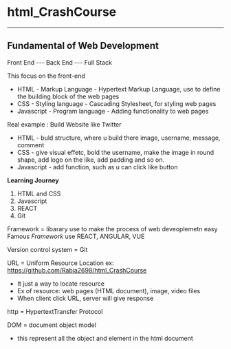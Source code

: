 # html_CrashCourse
___________________________________________________________________________
## Fundamental of Web Development
Front End --- Back End --- Full Stack

This focus on the front-end
- HTML           - Markup Language - Hypertext Markup Language, use to define the building block of the web pages
- CSS            - Styling language - Cascading Stylesheet, for styling web pages
- Javascript     - Program language - Adding functionality to web pages

Real example : Build Website like Twitter
- HTML - buld structure, where u build there image, username, message, comment
- CSS - give visual effetc, bold the username, make the image in round shape, add logo on the like, add padding and so on.
- Javascript - add function, such as u can click like button

**Learning Journey**
1. HTML and CSS
2. Javascript
3. REACT
4. Git

Framework = libarary use to make the process of web deveoplemetn easy
Famous *Framework* use REACT, ANGULAR, VUE

Version control system = Git

URL = Uniform Resource Location ex: https://github.com/Rabia2698/html_CrashCourse
- It just a way to locate resource
- Ex of resource: web pages (HTML document), image, video files
- When client click URL, server will give response

http = HypertextTransfer Protocol

DOM = document object model
- this represent all the object and element in the html document
